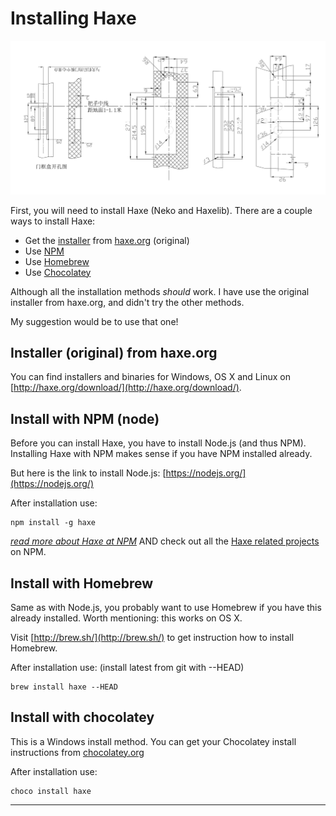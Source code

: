# Installing Haxe


![](../img/install.jpg)


First, you will need to install Haxe (Neko and Haxelib).
There are a couple ways to install Haxe:

* Get the [installer](#haxe) from [haxe.org](http://haxe.org/download/) (original)
* Use [NPM](#npm)
* Use [Homebrew](#brew)
* Use [Chocolatey](#chocolatey)


Although all the installation methods _should_ work. I have use the original installer from haxe.org, and didn't try the other methods.

My suggestion would be to use that one!


<a name="haxe"></a>
## Installer (original) from haxe.org

You can find installers and binaries for Windows, OS X and Linux on [http://haxe.org/download/](http://haxe.org/download/).


<a name="npm"></a>
## Install with NPM (node)

Before you can install Haxe, you have to install Node.js (and thus NPM).
Installing Haxe with NPM makes sense if you have NPM installed already.

But here is the link to install Node.js: [https://nodejs.org/](https://nodejs.org/)

After installation use:

	npm install -g haxe

*[read more about Haxe at NPM](https://www.npmjs.com/package/haxe)*
AND check out all the [Haxe related projects](https://www.npmjs.com/browse/keyword/haxe) on NPM.

<a name="brew"></a>
## Install with Homebrew

Same as with Node.js, you probably want to use Homebrew if you have this already installed.
Worth mentioning: this works on OS X.

Visit [http://brew.sh/](http://brew.sh/) to get instruction how to install Homebrew.

After installation use: (install latest from git with --HEAD)

	brew install haxe --HEAD


<a name="chocolatey"></a>
## Install with chocolatey

This is a Windows install method. You can get your Chocolatey install instructions from [chocolatey.org](https://chocolatey.org/)

After installation use:

	choco install haxe

---

